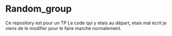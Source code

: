 # Random_group
Ce repository est pour un TP
Le code qui y etais au départ, etais mal écrit je viens de le modifier pour le faire marché normalement.
